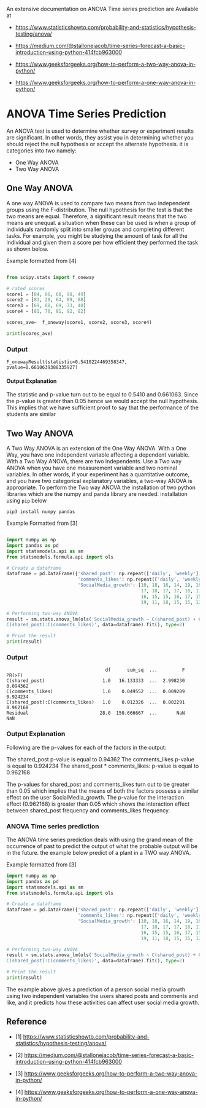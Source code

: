 An extensive documentation on ANOVA Time series prediction are Available at

* <https://www.statisticshowto.com/probability-and-statistics/hypothesis-testing/anova/>

* <https://medium.com/@stallonejacob/time-series-forecast-a-basic-introduction-using-python-414fcb963000>

* <https://www.geeksforgeeks.org/how-to-perform-a-two-way-anova-in-python/>

* <https://www.geeksforgeeks.org/how-to-perform-a-one-way-anova-in-python/>

# ANOVA Time Series Prediction

An ANOVA test is used to determine whether survey or 
experiment results are significant. In other words, they 
assist you in determining whether you should reject the 
null hypothesis or accept the alternate hypothesis. it 
is categories into two namely:

* One Way ANOVA
* Two Way ANOVA


## One Way ANOVA 

A one way ANOVA is used to compare two means from two 
independent groups using the F-distribution. 
The null hypothesis for the test is that the two means are 
equal. Therefore, a significant result means that the two 
means are unequal. a situation when these can be used is when 
a group of individuals randomly split into smaller groups and 
completing different tasks. For example, you might be studying 
the amount of task for all the individual and given them a score
per how efficient they performed the task as shown below.

Example formatted from [4]

``` python

from scipy.stats import f_oneway

# rated scores
score1 = [84, 86, 68, 98, 49]
score2 = [83, 29, 64, 89, 88]
score3 = [69, 88, 69, 73, 40]
score4 = [81, 70, 81, 92, 82]

scores_ave=  f_oneway(score1, score2, score3, score4)

print(scores_ave)
```

### Output

```
F_onewayResult(statistic=0.5410224469358347, pvalue=0.6610639388335927)
```
#### Output Explanation

The statistic and p-value turn out to be equal to 0.5410 and 0.661063.
Since the p-value is greater than 0.05 hence we would accept the null 
hypothesis. This implies that we have sufficient proof to say that the
performance of the students are similar

## Two Way ANOVA

A Two Way ANOVA is an extension of the One Way ANOVA. With a 
One Way, you have one independent variable affecting a dependent 
variable. With a Two Way ANOVA, there are two independents. Use a 
Two way ANOVA when you have one measurement variable  and two nominal 
variables. In other words, if your experiment has a quantitative outcome, 
and you have two categorical explanatory variables, a two-way ANOVA is
appropriate. To perform the Two way ANOVA the installation of two python
libraries which are the numpy and panda library are needed. installation
using `pip` below

```
pip3 install numpy pandas
```

Example Formatted from [3]

``` python

import numpy as np
import pandas as pd
import statsmodels.api as sm
from statsmodels.formula.api import ols

# Create a dataframe
dataframe = pd.DataFrame({'shared_post': np.repeat(['daily', 'weekly'], 15),
                          'comments_likes': np.repeat(['daily', 'weekly'], 15),
                          'SocialMedia_growth': [10, 18, 16, 14, 19, 16, 18, 14,
                                                 17, 18, 17, 17, 18, 17, 19, 11,
                                                 16, 15, 15, 16, 17, 15, 16, 15,
                                                 19, 11, 18, 15, 15, 12]})

# Performing two-way ANOVA
result = sm.stats.anova_lm(ols('SocialMedia_growth ~ C(shared_post) + C(comments_likes) +\
C(shared_post):C(comments_likes)', data=dataframe).fit(), type=2)

# Print the result
print(result)
```

### Output

```
                                    df      sum_sq  ...         F    PR(>F)
C(shared_post)                     1.0   16.133333  ...  2.998230  0.094362
C(comments_likes)                  1.0    0.049552  ...  0.009209  0.924234
C(shared_post):C(comments_likes)   1.0    0.012326  ...  0.002291  0.962168
Residual                          28.0  150.666667  ...       NaN       NaN
```

### Output Explanation

Following are the p-values for each of the factors in the output:

The shared_post p-value is equal to 0.94362
The comments_likes p-value is equal to 0.924234
The shared_post * comments_likes: p-value is equal to 0.962168

The p-values for shared_post and comments_likes turn out 
to be greater than 0.05 which implies that the means of 
both the factors possess a similar effect on the user 
SocialMedia_growth. The p-value for the interaction effect 
(0.962168) is greater than 0.05 which shows the interaction 
effect between shared_post frequency and comments_likes frequency.

### ANOVA Time series prediction

The ANOVA time series prediction deals with using the grand 
mean of the occurrence of past to predict the output of what 
the probable output will be in the future. the example below 
predict of a plant in a TWO way ANOVA.
 
Example  formatted from [3]

``` python
import numpy as np
import pandas as pd
import statsmodels.api as sm
from statsmodels.formula.api import ols

# Create a dataframe
dataframe = pd.DataFrame({'shared_post': np.repeat(['daily', 'weekly'], 15),
                          'comments_likes': np.repeat(['daily', 'weekly'], 15),
                          'SocialMedia_growth': [10, 18, 16, 14, 19, 16, 18, 14,
                                                 17, 18, 17, 17, 18, 17, 19, 11,
                                                 16, 15, 15, 16, 17, 15, 16, 15,
                                                 19, 11, 18, 15, 15, 12]})

# Performing two-way ANOVA
result = sm.stats.anova_lm(ols('SocialMedia_growth ~ C(shared_post) + C(comments_likes) +\
C(shared_post):C(comments_likes)', data=dataframe).fit(), type=2)

# Print the result
print(result)
```

The example above gives a prediction of a person social media growth 
using two independent variables the users shared posts and comments and like,
and it predicts how these activities can affect user social media growth.


## Reference

* [1] <https://www.statisticshowto.com/probability-and-statistics/hypothesis-testing/anova/>

* [2] <https://medium.com/@stallonejacob/time-series-forecast-a-basic-introduction-using-python-414fcb963000>

* [3] <https://www.geeksforgeeks.org/how-to-perform-a-two-way-anova-in-python/>

* [4] <https://www.geeksforgeeks.org/how-to-perform-a-one-way-anova-in-python/>